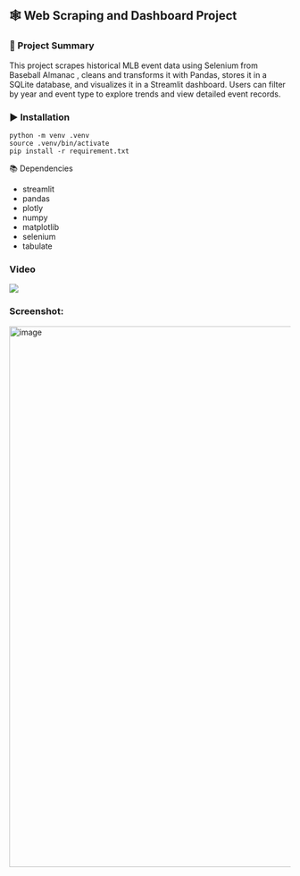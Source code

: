 ## 🕸️ Web Scraping and Dashboard Project

### 📌 Project Summary

<p>
This project scrapes historical MLB event data using Selenium from Baseball Almanac
, cleans and transforms it with Pandas, stores it in a SQLite database, and visualizes it in a Streamlit dashboard. Users can filter by year and event type to explore trends and view detailed event records.
</p>

### ▶️ Installation

```
python -m venv .venv
source .venv/bin/activate
pip install -r requirement.txt
```
📚 Dependencies

* streamlit
* pandas
* plotly
* numpy
* matplotlib
* selenium
* tabulate

### Video

<div>
    <a href="https://www.loom.com/share/d2ea3a8539794fd998c967d8f711229f">
      <img style="max-width:300px;" src="https://cdn.loom.com/sessions/thumbnails/d2ea3a8539794fd998c967d8f711229f-387a19f86f8638c2-full-play.gif">
    </a>
</div>

### Screenshot:
<img width="1496" height="967" alt="image" src="https://github.com/user-attachments/assets/00713bc2-ffc0-4e0c-8ade-432136e2e6d3" />

